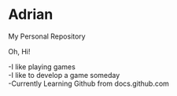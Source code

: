 # Adrian
My Personal Repository

Oh, Hi!

-I like playing games <br/>
-I like to develop a game someday <br/>
-Currently Learning Github from docs.github.com
